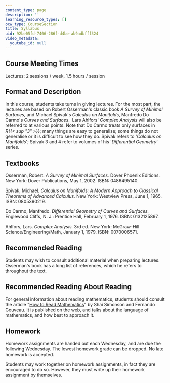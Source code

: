 ```yaml
---
content_type: page
description: ''
learning_resource_types: []
ocw_type: CourseSection
title: Syllabus
uid: 92be05fd-7406-286f-d4be-ab9adbfff324
video_metadata:
  youtube_id: null
---
```


Course Meeting Times
--------------------

Lectures: 2 sessions / week, 1.5 hours / session

Format and Description
----------------------

In this course, students take turns in giving lectures. For the most part, the lectures are based on Robert Osserman's classic book _A Survey of Minimal Surfaces_, and Michael Spivak's _Calculus on Manifolds_, Manfredo Do Carmo's _Curves and Surfaces_.  Lars Ahlfors' _Complex Analysis_ will also be referred to at various points. Note that Do Carmo treats only surfaces in _R{{< sup "3" >}}_; many things are easy to generalise; some things do not generalise or it is difficult to see how they do. Spivak refers to '_Calculus on Manifolds_'; Spivak 3 and 4 refer to volumes of his '_Differential Geometry_' series.

Textbooks
---------

Osserman, Robert. _A Survey of Minimal Surfaces._ Dover Phoenix Editions. New York: Dover Publications, May 1, 2002. ISBN: 0486495140.

Spivak, Michael. _Calculus on Manifolds: A Modern Approach to Classical Theorems of Advanced Calculus._ New York: Westview Press, June 1, 1965. ISBN: 0805390219.

Do Carmo, Manfredo. _Differential Geometry of Curves and Surfaces._ Englewood Cliffs, N. J.: Prentice Hall, February 1, 1976. ISBN: 0132125897.

Ahlfors, Lars. _Complex Analysis._ 3rd ed. New York: McGraw-Hill Science/Engineering/Math, January 1, 1979. ISBN: 0070006571.

Recommended Reading
-------------------

Students may wish to consult additional material when preparing lectures. Osserman's book has a long list of references, which he refers to throughout the text.

Recommended Reading About Reading
---------------------------------

For general information about reading mathematics, students should consult the article "[How to Read Mathematics](http://www.stonehill.edu/compsci/History_Math/math-read.htm)" by Shai Simonson and Fernando Gouveau. It is published on the web, and talks about the language of mathematics, and how best to approach it.

Homework
--------

Homework assignments are handed out each Wednesday, and are due the following Wednesday. The lowest homework grade can be dropped. No late homework is accepted.

Students may work together on homework assignments, in fact they are encouraged to do so. However, they must write up their homework assignment by themselves.